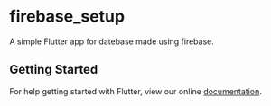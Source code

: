 # firebase_setup

A simple Flutter app for datebase made using firebase.

## Getting Started

For help getting started with Flutter, view our online
[documentation](https://flutter.io/).




